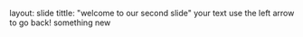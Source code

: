 layout: slide
tittle: "welcome to our second slide"
your text
use the left arrow to go back!
something new
